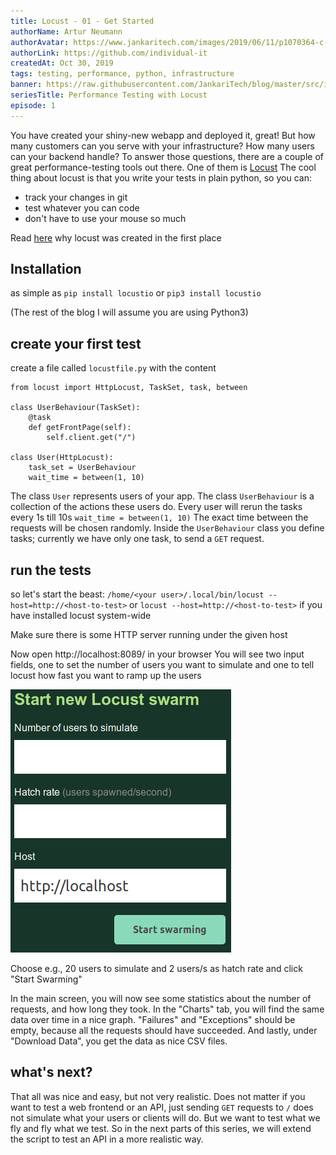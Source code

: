 ```yaml
---
title: Locust - 01 - Get Started
authorName: Artur Neumann
authorAvatar: https://www.jankaritech.com/images/2019/06/11/p1070364-c-light-800.jpg
authorLink: https://github.com/individual-it
createdAt: Oct 30, 2019
tags: testing, performance, python, infrastructure
banner: https://raw.githubusercontent.com/JankariTech/blog/master/src/imgs/fallback_banner.png
seriesTitle: Performance Testing with Locust
episode: 1
---
```


You have created your shiny-new webapp and deployed it, great! But how many customers can you serve with your infrastructure? How many users can your backend handle?
To answer those questions, there are a couple of great performance-testing tools out there. One of them is [Locust](https://locust.io/)
The cool thing about locust is that you write your tests in plain python, so you can:
 - track your changes in git
 - test whatever you can code
 - don't have to use your mouse so much

Read [here](https://docs.locust.io/en/stable/what-is-locust.html#background) why locust was created in the first place

## Installation
 as simple as `pip install locustio` or `pip3 install locustio`

 (The rest of the blog I will assume you are using Python3)

## create your first test

create a file called `locustfile.py` with the content

```
from locust import HttpLocust, TaskSet, task, between

class UserBehaviour(TaskSet):
    @task
    def getFrontPage(self):
        self.client.get("/")

class User(HttpLocust):
    task_set = UserBehaviour
    wait_time = between(1, 10)
```

The class `User` represents users of your app. The class `UserBehaviour` is a collection of the actions these users do.
Every user will rerun the tasks every 1s till 10s `wait_time = between(1, 10)` The exact time between the requests will be chosen randomly.
Inside the `UserBehaviour` class you define tasks; currently we have only one task, to send a `GET` request.

## run the tests

so let's start the beast:
`/home/<your user>/.local/bin/locust --host=http://<host-to-test>`
or
`locust --host=http://<host-to-test>`
if you have installed locust system-wide

Make sure there is some HTTP server running under the given host

Now open http://localhost:8089/ in your browser
You will see two input fields, one to set the number of users you want to simulate and one to tell locust how fast you want to ramp up the users

![Start new Locust swarm](/src/assets/Locust/images/locust-01-images/StartNewLocustSwarm.png)

Choose e.g., 20 users to simulate and 2 users/s as hatch rate and click "Start Swarming"

In the main screen, you will now see some statistics about the number of requests, and how long they took. In the "Charts" tab, you will find the same data over time in a nice graph. "Failures" and "Exceptions" should be empty, because all the requests should have succeeded. And lastly, under "Download Data", you get the data as nice CSV files.

## what's next?

That all was nice and easy, but not very realistic. Does not matter if you want to test a web frontend or an API, just sending `GET` requests to `/` does not simulate what your users or clients will do. But we want to test what we fly and fly what we test. So in the next parts of this series, we will extend the script to test an API in a more realistic way.
